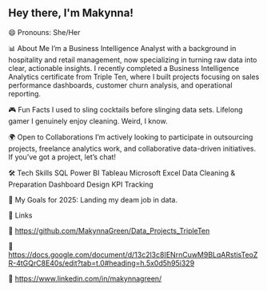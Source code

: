 ## Hey there, I'm Makynna!

😄 Pronouns: She/Her

📊 About Me
I’m a Business Intelligence Analyst with a background in hospitality and retail management, now specializing in turning raw data into clear, actionable insights. I recently completed a Business Intelligence Analytics certificate from Triple Ten, where I built projects focusing on sales performance dashboards, customer churn analysis, and operational reporting.

🎮 Fun Facts
I used to sling cocktails before slinging data sets.
Lifelong gamer
I genuinely enjoy cleaning. Weird, I know.

🌍 Open to Collaborations
I’m actively looking to participate in outsourcing projects, freelance analytics work, and collaborative data-driven initiatives. If you’ve got a project, let’s chat!

🛠️ Tech Skills
SQL
Power BI
Tableau
Microsoft Excel
Data Cleaning & Preparation
Dashboard Design
KPI Tracking

🎯 My Goals for 2025: Landing my deam job in data.

📎 Links

📂 https://github.com/MakynnaGreen/Data_Projects_TripleTen

📄 https://docs.google.com/document/d/13c2l3c8IENrnCuwM9BLqARstisTeoZR-4tGQrC8E40s/edit?tab=t.0#heading=h.5x0d5h95i329

💼 https://www.linkedin.com/in/makynnagreen/
